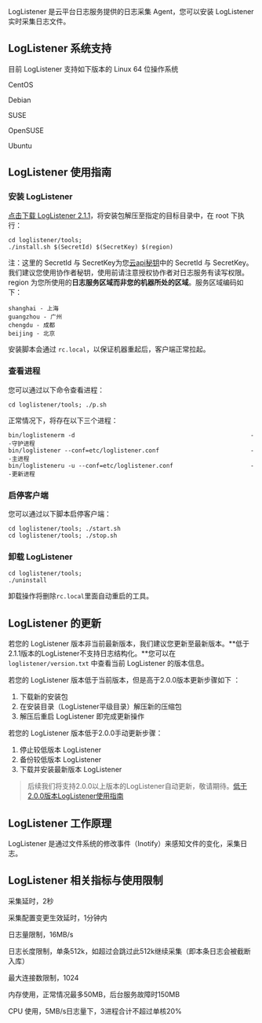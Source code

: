 LogListener 是云平台日志服务提供的日志采集 Agent，您可以安装 LogListener 实时采集日志文件。

## LogListener 系统支持

目前 LogListener 支持如下版本的 Linux 64 位操作系统

CentOS

Debian

SUSE

OpenSUSE

Ubuntu

## LogListener 使用指南

### 安装 LogListener

[点击下载 LogListener 2.1.1](http://imgcache.tcecqpoc.fsphere.cn/image/mc.qcloudimg.com/static/archive/520370e2a9e96c9bd36b5ced36ecdb83/loglistener.2.1.1.tar.gz)，将安装包解压至指定的目标目录中，在 root 下执行：

```
cd loglistener/tools;
./install.sh $(SecretId) $(SecretKey) $(region)
```

注：这里的 SecretId 与 SecretKey为您[云api秘钥](http://console.tcecqpoc.fsphere.cn/cam/capi)中的 SecretId 与 SecretKey。我们建议您使用协作者秘钥，使用前请注意授权协作者对日志服务有读写权限。region 为您所使用的**日志服务区域而非您的机器所处的区域**。服务区域编码如下：

```
shanghai - 上海
guangzhou - 广州
chengdu - 成都
beijing - 北京
```

安装脚本会通过 `rc.local`，以保证机器重起后，客户端正常拉起。

### 查看进程

您可以通过以下命令查看进程：

```
cd loglistener/tools; ./p.sh
```

正常情况下，将存在以下三个进程：

```
bin/loglistenerm -d                                                  --守护进程
bin/loglistener --conf=etc/loglistener.conf                          --主进程
bin/loglisteneru -u --conf=etc/loglistener.conf                      --更新进程

```

### 启停客户端

您可以通过以下脚本启停客户端：

```
cd loglistener/tools; ./start.sh
cd loglistener/tools; ./stop.sh
```

### 卸载 LogListener

```
cd loglistener/tools;
./uninstall
```

卸载操作将删除`rc.local`里面自动重启的工具。

## LogListener 的更新

若您的 LogListener 版本非当前最新版本，我们建议您更新至最新版本。**低于2.1.1版本的LogListener不支持日志结构化。**您可以在 `loglistener/version.txt` 中查看当前 LogListener 的版本信息。

若您的 LogListener 版本低于当前版本，但是高于2.0.0版本更新步骤如下 ：

1. 下载新的安装包
2. 在安装目录（LogListener平级目录）解压新的压缩包
3. 解压后重启 LogListener 即完成更新操作

若您的 LogListener 版本低于2.0.0手动更新步骤：

1. 停止较低版本 LogListener
2. 备份较低版本 LogListener
3. 下载并安装最新版本 LogListener 

>后续我们将支持2.0.0以上版本的LogListener自动更新，敬请期待。[低于2.0.0版本LogListener使用指南](/document/product/614/13550)

## LogListener 工作原理

LogListener 是通过文件系统的修改事件（Inotify）来感知文件的变化，采集日志。

## LogListener 相关指标与使用限制

采集延时，2秒

采集配置变更生效延时，1分钟内

日志量限制，16MB/s

日志长度限制，单条512k，如超过会跳过此512k继续采集（即本条日志会被截断入库）

最大连接数限制，1024

内存使用，正常情况最多50MB，后台服务故障时150MB

CPU 使用，5MB/s日志量下，3进程合计不超过单核20%
